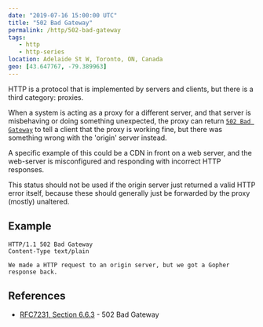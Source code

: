 ```yaml
---
date: "2019-07-16 15:00:00 UTC"
title: "502 Bad Gateway"
permalink: /http/502-bad-gateway
tags:
   - http
   - http-series
location: Adelaide St W, Toronto, ON, Canada
geo: [43.647767, -79.389963]
---
```


HTTP is a protocol that is implemented by servers and clients, but there is
a third category: proxies.

When a system is acting as a proxy for a different server, and that server is
misbehaving or doing something unexpected, the proxy can return
[`502 Bad Gateway`][1] to tell a client that the proxy is working fine, but
there was something wrong with the 'origin' server instead.

A specific example of this could be a CDN in front on a web server, and the
web-server is misconfigured and responding with incorrect HTTP responses.

This status should not be used if the origin server just returned a valid
HTTP error itself, because these should generally just be forwarded by the
proxy (mostly) unaltered.

Example
-------

```http
HTTP/1.1 502 Bad Gateway
Content-Type text/plain

We made a HTTP request to an origin server, but we got a Gopher response back.
```

References
----------

* [RFC7231, Section 6.6.3][1] - 502 Bad Gateway

[1]: https://tools.ietf.org/html/rfc7231#section-6.6.3 "502 Bad Gateway"

